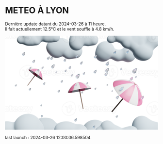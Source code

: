 # METEO À LYON

Dernière update datant du 2024-03-26 à 11 heure.  
Il fait actuellement 12.5°C et le vent souffle à 4.8 km/h.      

![](./.github/rain.png)

last launch : 2024-03-26 12:00:06.598504
